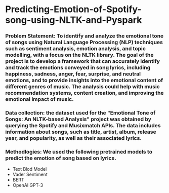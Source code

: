 # Predicting-Emotion-of-Spotify-song-using-NLTK-and-Pyspark

### Problem Statement: To identify and analyze the emotional tone of songs using Natural Language Processing (NLP) techniques such as sentiment analysis, emotion analysis, and topic modelling, with a focus on the NLTK library. The goal of the project is to develop a framework that can accurately identify and track the emotions conveyed in song lyrics, including happiness, sadness, anger, fear, surprise, and neutral emotions, and to provide insights into the emotional content of different genres of music. The analysis could help with music recommendation systems, content creation, and improving the emotional impact of music.

### Data collection: the dataset used for the "Emotional Tone of Songs: An NLTK-based Analysis" project was obtained by querying the Spotify and Musixmatch APIs. The data includes information about songs, such as title, artist, album, release year, and popularity, as well as their associated lyrics.

### Methodlogies: We used the following  pretrained models to predict the emotion of song based on lyrics.
- Text Blod Model
- Vader Sentiment
- BERT
- OpenAI GPT-3
